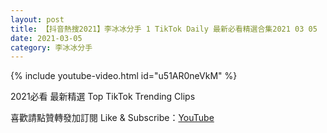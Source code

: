```yaml
---
layout: post
title: 【抖音熱搜2021】李冰冰分手 1 TikTok Daily 最新必看精選合集2021 03 05
date: 2021-03-05
category: 李冰冰分手
---
```


{% include youtube-video.html id="u51AR0neVkM" %}

2021必看 最新精選 Top TikTok Trending Clips

喜歡請點贊轉發加訂閱 Like & Subscribe：[YouTube](https://www.youtube.com/channel/UCAoR7VcanIPd04uEq_GIylA/videos)

